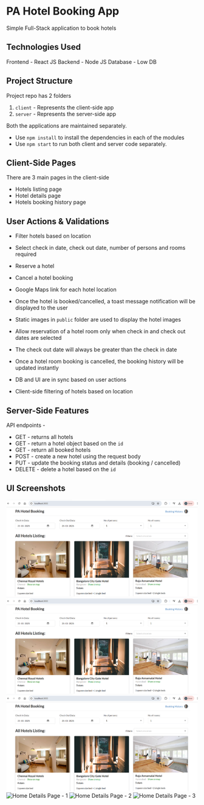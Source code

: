 # PA Hotel Booking App

Simple Full-Stack application to book hotels

## Technologies Used

Frontend - React JS
Backend - Node JS
Database - Low DB

## Project Structure 

Project repo has 2 folders 

1. `client` - Represents the client-side app
2. `server` - Represents the server-side app 

Both the applications are maintained separately. 

- Use `npm install` to install the dependencies in each of the modules 
- Use `npm start` to run both client and server code separately. 

## Client-Side Pages 

There are 3 main pages in the client-side 

- Hotels listing page
- Hotel details page
- Hotels booking history page

## User Actions & Validations

- Filter hotels based on location
- Select check in date, check out date, number of persons and rooms required 
- Reserve a hotel 
- Cancel a hotel booking
- Google Maps link for each hotel location
- Once the hotel is booked/cancelled, a toast message notification will be displayed to the user
- Static images in `public` folder are used to display the hotel images

- Allow reservation of a hotel room only when check in and check out dates are selected 
- The check out date will always be greater than the check in date 
- Once a hotel room booking is cancelled, the booking history will be updated instantly
- DB and UI are in sync based on user actions
- Client-side filtering of hotels based on location

## Server-Side Features 

API endpoints - 

- GET - returns all hotels 
- GET - return a hotel object based on the `id`
- GET - return all booked hotels
- POST - create a new hotel using the request body 
- PUT - update the booking status and details (booking / cancelled)
- DELETE - delete a hotel based on the `id`

## UI Screenshots 

![Home Page - 1](screenshots/home-page-1.png)
![Home Page - 2](screenshots/home-page-1.png)
![Home Page - 3](screenshots/home-page-1.png)
![Home Details Page - 1](screenshots/home-details-page-1.png)
![Home Details Page - 2](screenshots/home-details-page-2.png)
![Home Details Page - 3](screenshots/home-details-page-3.png)








